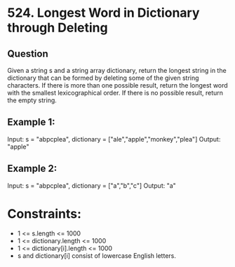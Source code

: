 # 524. Longest Word in Dictionary through Deleting

## Question
Given a string s and a string array dictionary, return the longest string in the dictionary that can be formed by deleting some of the given string characters. If there is more than one possible result, return the longest word with the smallest lexicographical order. If there is no possible result, return the empty string.

## Example 1:
Input: s = "abpcplea", dictionary = ["ale","apple","monkey","plea"]
Output: "apple"

## Example 2:
Input: s = "abpcplea", dictionary = ["a","b","c"]
Output: "a"
 
# Constraints:
- 1 <= s.length <= 1000
- 1 <= dictionary.length <= 1000
- 1 <= dictionary[i].length <= 1000
- s and dictionary[i] consist of lowercase English letters.